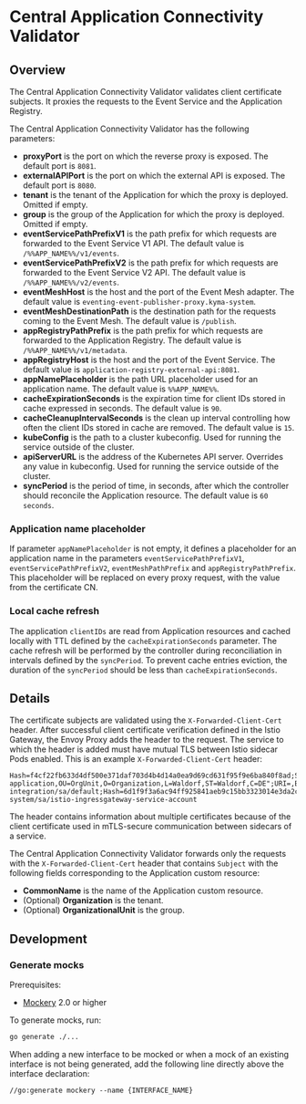 # Central Application Connectivity Validator

## Overview

The Central Application Connectivity Validator validates client certificate subjects.
It proxies the requests to the Event Service and the Application Registry.

The Central Application Connectivity Validator has the following parameters:
- **proxyPort** is the port on which the reverse proxy is exposed. The default port is `8081`.
- **externalAPIPort** is the port on which the external API is exposed. The default port is `8080`.
- **tenant** is the tenant of the Application for which the proxy is deployed. Omitted if empty.
- **group** is the group of the Application for which the proxy is deployed. Omitted if empty.
- **eventServicePathPrefixV1** is the path prefix for which requests are forwarded to the Event Service V1 API. The default value is `/%%APP_NAME%%/v1/events`.
- **eventServicePathPrefixV2** is the path prefix for which requests are forwarded to the Event Service V2 API. The default value is `/%%APP_NAME%%/v2/events`.
- **eventMeshHost** is the host and the port of the Event Mesh adapter. The default value is `eventing-event-publisher-proxy.kyma-system`.
- **eventMeshDestinationPath** is the destination path for the requests coming to the Event Mesh. The default value is `/publish`.
- **appRegistryPathPrefix** is the path prefix for which requests are forwarded to the Application Registry. The default value is `/%%APP_NAME%%/v1/metadata`.
- **appRegistryHost** is the host and the port of the Event Service. The default value is `application-registry-external-api:8081`.
- **appNamePlaceholder**  is the path URL placeholder used for an application name. The default value is `%%APP_NAME%%`.
- **cacheExpirationSeconds** is the expiration time for client IDs stored in cache expressed in seconds. The default value is `90`.
- **cacheCleanupIntervalSeconds** is the clean up interval controlling how often the client IDs stored in cache are removed. The default value is `15`.
- **kubeConfig** is the path to a cluster kubeconfig. Used for running the service outside of the cluster.
- **apiServerURL** is the address of the Kubernetes API server. Overrides any value in kubeconfig. Used for running the service outside of the cluster.
- **syncPeriod** is the period of time, in seconds, after which the controller should reconcile the Application resource. The default value is `60 seconds`.

### Application name placeholder

If parameter `appNamePlaceholder` is not empty, it defines a placeholder for an application name in the parameters
`eventServicePathPrefixV1`, `eventServicePathPrefixV2`, `eventMeshPathPrefix` and `appRegistryPathPrefix`. This placeholder will be replaced on every proxy request,
with the value from the certificate CN.

### Local cache refresh

The application `clientIDs` are read from Application resources and cached locally with TTL defined by the `cacheExpirationSeconds` parameter.
The cache refresh will be performed by the controller during reconciliation in intervals defined by the `syncPeriod`.
To prevent cache entries eviction, the duration of the `syncPeriod` should be less than `cacheExpirationSeconds`.

## Details

The certificate subjects are validated using the `X-Forwarded-Client-Cert` header.
After successful client certificate verification defined in the Istio Gateway, the Envoy Proxy adds the header to the request.
The service to which the header is added must have mutual TLS between Istio sidecar Pods enabled.
This is an example `X-Forwarded-Client-Cert` header:
```
Hash=f4cf22fb633d4df500e371daf703d4b4d14a0ea9d69cd631f95f9e6ba840f8ad;Subject="CN=test-application,OU=OrgUnit,O=Organization,L=Waldorf,ST=Waldorf,C=DE";URI=,By=spiffe://cluster.local/ns/kyma-integration/sa/default;Hash=6d1f9f3a6ac94ff925841aeb9c15bb3323014e3da2c224ea7697698acf413226;Subject="";URI=spiffe://cluster.local/ns/istio-system/sa/istio-ingressgateway-service-account
```

The header contains information about multiple certificates because of the client certificate used in mTLS-secure communication between sidecars of a service.

The Central Application Connectivity Validator forwards only the requests with the `X-Forwarded-Client-Cert` header that contains `Subject` with the following fields corresponding to the Application custom resource:
- **CommonName** is the name of the Application custom resource.
- (Optional) **Organization** is the tenant.
- (Optional) **OrganizationalUnit** is the group.

## Development

### Generate mocks

Prerequisites:

 - [Mockery](https://github.com/vektra/mockery) 2.0 or higher

To generate mocks, run:

```sh
go generate ./...
```

When adding a new interface to be mocked or when a mock of an existing interface is not being generated, add the following line directly above the interface declaration:

```
//go:generate mockery --name {INTERFACE_NAME}
```
